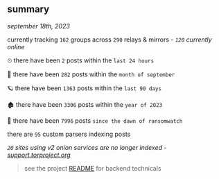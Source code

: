 
## summary
_september 18th, 2023_

currently tracking `162` groups across `290` relays & mirrors - _`120` currently online_

⏲ there have been `2` posts within the `last 24 hours`

🦈 there have been `282` posts within the `month of september`

🪐 there have been `1363` posts within the `last 90 days`

🏚 there have been `3306` posts within the `year of 2023`

🦕 there have been `7996` posts `since the dawn of ransomwatch`

there are `95` custom parsers indexing posts

_`20` sites using v2 onion services are no longer indexed - [support.torproject.org](https://support.torproject.org/onionservices/v2-deprecation/)_

> see the project [README](https://github.com/joshhighet/ransomwatch#ransomwatch--) for backend technicals
